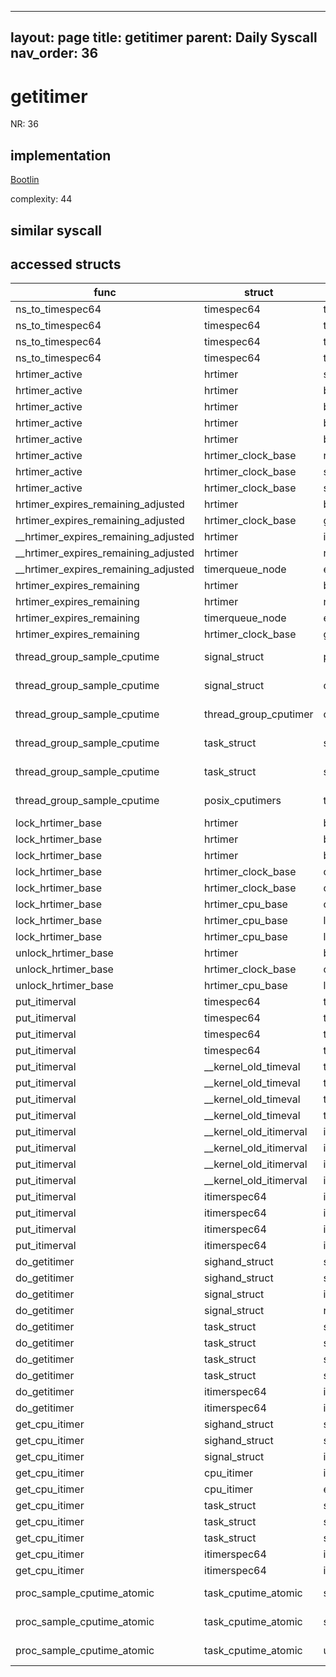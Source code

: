 
---
layout: page
title: getitimer
parent: Daily Syscall
nav_order: 36
---
        

# getitimer
NR: 36

## implementation
[Bootlin](https://elixir.bootlin.com/linux/v6.14.7/source/kernel/time/itimer.c#L113)

complexity: 44


## similar syscall


## accessed structs

|func|struct|target|location|has_read|has_write|
|--|--|--|--|--|--|
|ns_to_timespec64|timespec64|tv_sec|https://elixir.bootlin.com/linux/v6.14.7/source/kernel/time/time.c#L529|false|false|
|ns_to_timespec64|timespec64|tv_sec|https://elixir.bootlin.com/linux/v6.14.7/source/kernel/time/time.c#L537|false|false|
|ns_to_timespec64|timespec64|tv_nsec|https://elixir.bootlin.com/linux/v6.14.7/source/kernel/time/time.c#L530|false|false|
|ns_to_timespec64|timespec64|tv_nsec|https://elixir.bootlin.com/linux/v6.14.7/source/kernel/time/time.c#L538|false|false|
|hrtimer_active|hrtimer|state|https://elixir.bootlin.com/linux/v6.14.7/source/kernel/time/hrtimer.c#L1729|true|true|
|hrtimer_active|hrtimer|base|https://elixir.bootlin.com/linux/v6.14.7/source/kernel/time/hrtimer.c#L1726|false|false|
|hrtimer_active|hrtimer|base|https://elixir.bootlin.com/linux/v6.14.7/source/kernel/time/hrtimer.c#L1734|false|false|
|hrtimer_active|hrtimer|base|https://elixir.bootlin.com/linux/v6.14.7/source/kernel/time/hrtimer.c#L1726|true|true|
|hrtimer_active|hrtimer|base|https://elixir.bootlin.com/linux/v6.14.7/source/kernel/time/hrtimer.c#L1734|true|true|
|hrtimer_active|hrtimer_clock_base|running|https://elixir.bootlin.com/linux/v6.14.7/source/kernel/time/hrtimer.c#L1730|true|true|
|hrtimer_active|hrtimer_clock_base|seq|https://elixir.bootlin.com/linux/v6.14.7/source/kernel/time/hrtimer.c#L1733|false|false|
|hrtimer_active|hrtimer_clock_base|seq|https://elixir.bootlin.com/linux/v6.14.7/source/kernel/time/hrtimer.c#L1727|false|false|
|hrtimer_expires_remaining_adjusted|hrtimer|base|https://elixir.bootlin.com/linux/v6.14.7/source/include/linux/hrtimer.h#L204|true|true|
|hrtimer_expires_remaining_adjusted|hrtimer_clock_base|get_time|https://elixir.bootlin.com/linux/v6.14.7/source/include/linux/hrtimer.h#L204|true|true|
|__hrtimer_expires_remaining_adjusted|hrtimer|is_rel|https://elixir.bootlin.com/linux/v6.14.7/source/include/linux/hrtimer.h#L195|true|true|
|__hrtimer_expires_remaining_adjusted|hrtimer|node|https://elixir.bootlin.com/linux/v6.14.7/source/include/linux/hrtimer.h#L189|true|true|
|__hrtimer_expires_remaining_adjusted|timerqueue_node|expires|https://elixir.bootlin.com/linux/v6.14.7/source/include/linux/hrtimer.h#L189|true|true|
|hrtimer_expires_remaining|hrtimer|base|https://elixir.bootlin.com/linux/v6.14.7/source/include/linux/hrtimer.h#L159|true|true|
|hrtimer_expires_remaining|hrtimer|node|https://elixir.bootlin.com/linux/v6.14.7/source/include/linux/hrtimer.h#L159|true|true|
|hrtimer_expires_remaining|timerqueue_node|expires|https://elixir.bootlin.com/linux/v6.14.7/source/include/linux/hrtimer.h#L159|true|true|
|hrtimer_expires_remaining|hrtimer_clock_base|get_time|https://elixir.bootlin.com/linux/v6.14.7/source/include/linux/hrtimer.h#L159|true|true|
|thread_group_sample_cputime|signal_struct|posix_cputimers|https://elixir.bootlin.com/linux/v6.14.7/source/kernel/time/posix-cpu-timers.c#L276|false|false|
|thread_group_sample_cputime|signal_struct|cputimer|https://elixir.bootlin.com/linux/v6.14.7/source/kernel/time/posix-cpu-timers.c#L275|false|false|
|thread_group_sample_cputime|thread_group_cputimer|cputime_atomic|https://elixir.bootlin.com/linux/v6.14.7/source/kernel/time/posix-cpu-timers.c#L280|false|false|
|thread_group_sample_cputime|task_struct|signal|https://elixir.bootlin.com/linux/v6.14.7/source/kernel/time/posix-cpu-timers.c#L275|true|true|
|thread_group_sample_cputime|task_struct|signal|https://elixir.bootlin.com/linux/v6.14.7/source/kernel/time/posix-cpu-timers.c#L276|true|true|
|thread_group_sample_cputime|posix_cputimers|timers_active|https://elixir.bootlin.com/linux/v6.14.7/source/kernel/time/posix-cpu-timers.c#L278|true|true|
|lock_hrtimer_base|hrtimer|base|https://elixir.bootlin.com/linux/v6.14.7/source/kernel/time/hrtimer.c#L179|false|false|
|lock_hrtimer_base|hrtimer|base|https://elixir.bootlin.com/linux/v6.14.7/source/kernel/time/hrtimer.c#L179|true|true|
|lock_hrtimer_base|hrtimer|base|https://elixir.bootlin.com/linux/v6.14.7/source/kernel/time/hrtimer.c#L182|true|true|
|lock_hrtimer_base|hrtimer_clock_base|cpu_base|https://elixir.bootlin.com/linux/v6.14.7/source/kernel/time/hrtimer.c#L181|true|true|
|lock_hrtimer_base|hrtimer_clock_base|cpu_base|https://elixir.bootlin.com/linux/v6.14.7/source/kernel/time/hrtimer.c#L185|true|true|
|lock_hrtimer_base|hrtimer_cpu_base|clock_base|https://elixir.bootlin.com/linux/v6.14.7/source/kernel/time/hrtimer.c#L180|false|false|
|lock_hrtimer_base|hrtimer_cpu_base|lock|https://elixir.bootlin.com/linux/v6.14.7/source/kernel/time/hrtimer.c#L181|false|false|
|lock_hrtimer_base|hrtimer_cpu_base|lock|https://elixir.bootlin.com/linux/v6.14.7/source/kernel/time/hrtimer.c#L185|false|false|
|unlock_hrtimer_base|hrtimer|base|https://elixir.bootlin.com/linux/v6.14.7/source/kernel/time/hrtimer.c#L1032|true|true|
|unlock_hrtimer_base|hrtimer_clock_base|cpu_base|https://elixir.bootlin.com/linux/v6.14.7/source/kernel/time/hrtimer.c#L1032|true|true|
|unlock_hrtimer_base|hrtimer_cpu_base|lock|https://elixir.bootlin.com/linux/v6.14.7/source/kernel/time/hrtimer.c#L1032|false|false|
|put_itimerval|timespec64|tv_sec|https://elixir.bootlin.com/linux/v6.14.7/source/kernel/time/itimer.c#L105|true|true|
|put_itimerval|timespec64|tv_sec|https://elixir.bootlin.com/linux/v6.14.7/source/kernel/time/itimer.c#L107|true|true|
|put_itimerval|timespec64|tv_nsec|https://elixir.bootlin.com/linux/v6.14.7/source/kernel/time/itimer.c#L106|true|true|
|put_itimerval|timespec64|tv_nsec|https://elixir.bootlin.com/linux/v6.14.7/source/kernel/time/itimer.c#L108|true|true|
|put_itimerval|__kernel_old_timeval|tv_sec|https://elixir.bootlin.com/linux/v6.14.7/source/kernel/time/itimer.c#L105|false|false|
|put_itimerval|__kernel_old_timeval|tv_sec|https://elixir.bootlin.com/linux/v6.14.7/source/kernel/time/itimer.c#L107|false|false|
|put_itimerval|__kernel_old_timeval|tv_usec|https://elixir.bootlin.com/linux/v6.14.7/source/kernel/time/itimer.c#L106|false|false|
|put_itimerval|__kernel_old_timeval|tv_usec|https://elixir.bootlin.com/linux/v6.14.7/source/kernel/time/itimer.c#L108|false|false|
|put_itimerval|__kernel_old_itimerval|it_value|https://elixir.bootlin.com/linux/v6.14.7/source/kernel/time/itimer.c#L107|true|true|
|put_itimerval|__kernel_old_itimerval|it_value|https://elixir.bootlin.com/linux/v6.14.7/source/kernel/time/itimer.c#L108|true|true|
|put_itimerval|__kernel_old_itimerval|it_interval|https://elixir.bootlin.com/linux/v6.14.7/source/kernel/time/itimer.c#L105|true|true|
|put_itimerval|__kernel_old_itimerval|it_interval|https://elixir.bootlin.com/linux/v6.14.7/source/kernel/time/itimer.c#L106|true|true|
|put_itimerval|itimerspec64|it_value|https://elixir.bootlin.com/linux/v6.14.7/source/kernel/time/itimer.c#L107|true|true|
|put_itimerval|itimerspec64|it_value|https://elixir.bootlin.com/linux/v6.14.7/source/kernel/time/itimer.c#L108|true|true|
|put_itimerval|itimerspec64|it_interval|https://elixir.bootlin.com/linux/v6.14.7/source/kernel/time/itimer.c#L105|true|true|
|put_itimerval|itimerspec64|it_interval|https://elixir.bootlin.com/linux/v6.14.7/source/kernel/time/itimer.c#L106|true|true|
|do_getitimer|sighand_struct|siglock|https://elixir.bootlin.com/linux/v6.14.7/source/kernel/time/itimer.c#L82|false|false|
|do_getitimer|sighand_struct|siglock|https://elixir.bootlin.com/linux/v6.14.7/source/kernel/time/itimer.c#L86|false|false|
|do_getitimer|signal_struct|it_real_incr|https://elixir.bootlin.com/linux/v6.14.7/source/kernel/time/itimer.c#L85|true|true|
|do_getitimer|signal_struct|real_timer|https://elixir.bootlin.com/linux/v6.14.7/source/kernel/time/itimer.c#L83|false|false|
|do_getitimer|task_struct|sighand|https://elixir.bootlin.com/linux/v6.14.7/source/kernel/time/itimer.c#L82|true|true|
|do_getitimer|task_struct|sighand|https://elixir.bootlin.com/linux/v6.14.7/source/kernel/time/itimer.c#L86|true|true|
|do_getitimer|task_struct|signal|https://elixir.bootlin.com/linux/v6.14.7/source/kernel/time/itimer.c#L83|true|true|
|do_getitimer|task_struct|signal|https://elixir.bootlin.com/linux/v6.14.7/source/kernel/time/itimer.c#L85|true|true|
|do_getitimer|itimerspec64|it_value|https://elixir.bootlin.com/linux/v6.14.7/source/kernel/time/itimer.c#L83|false|false|
|do_getitimer|itimerspec64|it_interval|https://elixir.bootlin.com/linux/v6.14.7/source/kernel/time/itimer.c#L84|false|false|
|get_cpu_itimer|sighand_struct|siglock|https://elixir.bootlin.com/linux/v6.14.7/source/kernel/time/itimer.c#L53|false|false|
|get_cpu_itimer|sighand_struct|siglock|https://elixir.bootlin.com/linux/v6.14.7/source/kernel/time/itimer.c#L70|false|false|
|get_cpu_itimer|signal_struct|it|https://elixir.bootlin.com/linux/v6.14.7/source/kernel/time/itimer.c#L51|false|false|
|get_cpu_itimer|cpu_itimer|incr|https://elixir.bootlin.com/linux/v6.14.7/source/kernel/time/itimer.c#L56|true|true|
|get_cpu_itimer|cpu_itimer|expires|https://elixir.bootlin.com/linux/v6.14.7/source/kernel/time/itimer.c#L55|true|true|
|get_cpu_itimer|task_struct|sighand|https://elixir.bootlin.com/linux/v6.14.7/source/kernel/time/itimer.c#L53|true|true|
|get_cpu_itimer|task_struct|sighand|https://elixir.bootlin.com/linux/v6.14.7/source/kernel/time/itimer.c#L70|true|true|
|get_cpu_itimer|task_struct|signal|https://elixir.bootlin.com/linux/v6.14.7/source/kernel/time/itimer.c#L51|true|true|
|get_cpu_itimer|itimerspec64|it_value|https://elixir.bootlin.com/linux/v6.14.7/source/kernel/time/itimer.c#L72|false|false|
|get_cpu_itimer|itimerspec64|it_interval|https://elixir.bootlin.com/linux/v6.14.7/source/kernel/time/itimer.c#L73|false|false|
|proc_sample_cputime_atomic|task_cputime_atomic|sum_exec_runtime|https://elixir.bootlin.com/linux/v6.14.7/source/kernel/time/posix-cpu-timers.c#L236|false|false|
|proc_sample_cputime_atomic|task_cputime_atomic|stime|https://elixir.bootlin.com/linux/v6.14.7/source/kernel/time/posix-cpu-timers.c#L235|false|false|
|proc_sample_cputime_atomic|task_cputime_atomic|utime|https://elixir.bootlin.com/linux/v6.14.7/source/kernel/time/posix-cpu-timers.c#L234|false|false|
